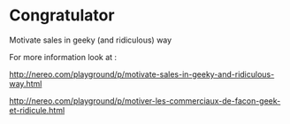 Congratulator
=============

Motivate sales in geeky (and ridiculous) way


For more information look at :

http://nereo.com/playground/p/motivate-sales-in-geeky-and-ridiculous-way.html

http://nereo.com/playground/p/motiver-les-commerciaux-de-facon-geek-et-ridicule.html




